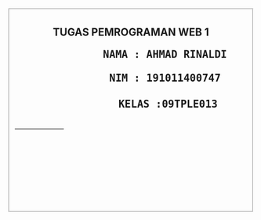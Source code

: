 # <!DOCTYPE html>
<html>
<head>
    <meta charset="UTF-8" />
    <title>PEMROGRAMAN WEB 1</title>
</head>
<body>
    <fieldset class="v" />
    <h2 align="center">TUGAS PEMROGRAMAN WEB 1</
        h2>
        <pre>
            NAMA : AHMAD RINALDI <BR>
            NIM : 191011400747 <br>
            KELAS :09TPLE013<sup
        </pre>
        <hr width="100" align="right">
    
</body>
</html>
